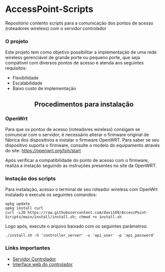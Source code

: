 # AccessPoint-Scripts
Repositório contento scripts para a comunicação dos pontos de acesso (roteadores wireless) com o servidor controlador

### O projeto

Este projeto tem como objetivo possibilitar a implementação de uma rede wireless gerenciável de grande porte ou pequeno porte, que seja compátivel com diversos pontos de acesso e atenda aos seguintes requisítos:

 - Flexibilidade
 - Escalabilidade
 - Baixo custo de implementação

<h2 align="center">Procedimentos para instalação</h2>

<h3 align="left">OpenWrt</h3>

Para que os pontos de acesso (roteadores wireless) consigam se comunicar com o servidor, é necessário alterar o firmware original de fábrica dos dispositivos e instalar o firmware OpenWRT. Para saber se seu dispositivo suporta o firmware, consulte o modelo do equipamento através do site: https://openwrt.org/toh/start

Após verificar a compatibilidade do ponto de acesso com o firmware, realiza a instação seguindo as instruções presentes no site da OpenWRT.

<h3 align="left">Instação dos scripts</h3>

Para instalação, acesso o terminal de seu roteador wireless com OpenWrt instalado e execute os seguintes comandos:

```console
opkg update
opkg install curl
curl -LJO https://raw.githubusercontent.com/davi109/AccessPoint-Scripts/main/install/install.sh; chmod +x install.sh
```

Logo após, execute o arquivo baixado com os seguintes parâmetros:

```console
./install.sh -h 'controller_server' -u 'api_user' -p 'api_password'
```

### Links importantes

- [Servidor Controlador](https://github.com/davi109/AccessPoint-Controller)
- [Interface web do controlador](https://github.com/davi109/AccessPoint-ControllerWebInterface)


